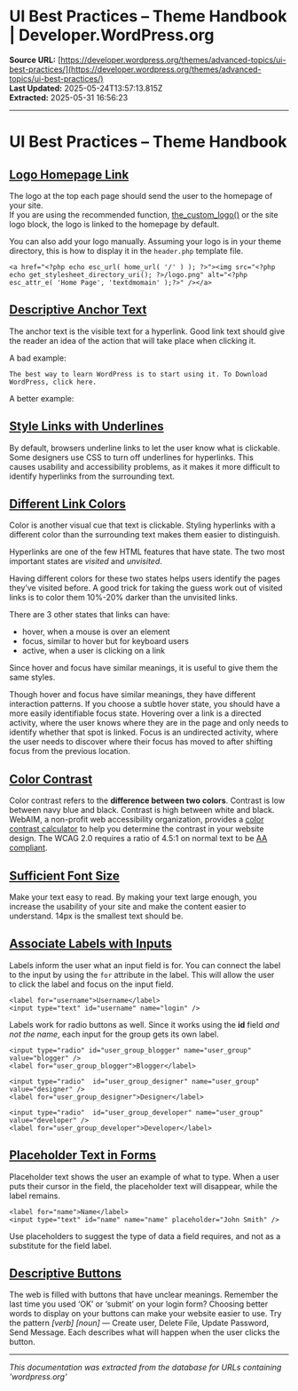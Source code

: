 # UI Best Practices – Theme Handbook | Developer.WordPress.org

**Source URL:** [https://developer.wordpress.org/themes/advanced-topics/ui-best-practices/](https://developer.wordpress.org/themes/advanced-topics/ui-best-practices/)  
**Last Updated:** 2025-05-24T13:57:13.815Z  
**Extracted:** 2025-05-31 16:56:23

---

# UI Best Practices – Theme Handbook

## [Logo Homepage Link](#logo-homepage-link)

The logo at the top each page should send the user to the homepage of your site.  
If you are using the recommended function, [the\_custom\_logo()](https://developer.wordpress.org/reference/functions/the_custom_logo/) or the site logo block, the logo is linked to the homepage by default.

You can also add your logo manually. Assuming your logo is in your theme directory, this is how to display it in the `header.php` template file.

```
<a href="<?php echo esc_url( home_url( '/' ) ); ?>"><img src="<?php echo get_stylesheet_directory_uri(); ?>/logo.png" alt="<?php esc_attr_e( 'Home Page', 'textdmomain' );?>" /></a>
```

## [Descriptive Anchor Text](#descriptive-anchor-text)

The anchor text is the visible text for a hyperlink. Good link text should give the reader an idea of the action that will take place when clicking it.

A bad example:

```
The best way to learn WordPress is to start using it. To Download WordPress, click here.
```

A better example:

## [Style Links with Underlines](#style-links-with-underlines)

By default, browsers underline links to let the user know what is clickable. Some designers use CSS to turn off underlines for hyperlinks. This causes usability and accessibility problems, as it makes it more difficult to identify hyperlinks from the surrounding text.

## [Different Link Colors](#different-link-colors)

Color is another visual cue that text is clickable. Styling hyperlinks with a different color than the surrounding text makes them easier to distinguish.

Hyperlinks are one of the few HTML features that have state. The two most important states are _visited_ and _unvisited_.

Having different colors for these two states helps users identify the pages they’ve visited before. A good trick for taking the guess work out of visited links is to color them 10%-20% darker than the unvisited links.

There are 3 other states that links can have:

*   hover, when a mouse is over an element
*   focus, similar to hover but for keyboard users
*   active, when a user is clicking on a link

Since hover and focus have similar meanings, it is useful to give them the same styles.

Though hover and focus have similar meanings, they have different interaction patterns. If you choose a subtle hover state, you should have a more easily identifiable focus state. Hovering over a link is a directed activity, where the user knows where they are in the page and only needs to identify whether that spot is linked. Focus is an undirected activity, where the user needs to discover where their focus has moved to after shifting focus from the previous location.

## [Color Contrast](#color-contrast)

Color contrast refers to the **difference between two colors**. Contrast is low between navy blue and black. Contrast is high between white and black. WebAIM, a non-profit web accessibility organization, provides a [color contrast calculator](https://webaim.org/resources/contrastchecker/) to help you determine the contrast in your website design. The WCAG 2.0 requires a ratio of 4.5:1 on normal text to be [AA compliant](http://www.w3.org/WAI/WCAG20/quickref/#qr-visual-audio-contrast-contrast).

## [Sufficient Font Size](#sufficient-font-size)

Make your text easy to read. By making your text large enough, you increase the usability of your site and make the content easier to understand. 14px is the smallest text should be.

## [Associate Labels with Inputs](#associate-labels-with-inputs)

Labels inform the user what an input field is for. You can connect the label to the input by using the `for` attribute in the label. This will allow the user to click the label and focus on the input field.

```
<label for="username">Username</label>
<input type="text" id="username" name="login" />
```

Labels work for radio buttons as well. Since it works using the **id** field _and not the name_, each input for the group gets its own label.

```
<input type="radio" id="user_group_blogger" name="user_group" value="blogger" />
<label for="user_group_blogger">Blogger</label>
 
<input type="radio"  id="user_group_designer" name="user_group" value="designer" />
<label for="user_group_designer">Designer</label>
 
<input type="radio"  id="user_group_developer" name="user_group" value="developer" />
<label for="user_group_developer">Developer</label>
```

## [Placeholder Text in Forms](#placeholder-text-in-forms)

Placeholder text shows the user an example of what to type. When a user puts their cursor in the field, the placeholder text will disappear, while the label remains.

```
<label for="name">Name</label>
<input type="text" id="name" name="name" placeholder="John Smith" />
```

Use placeholders to suggest the type of data a field requires, and not as a substitute for the field label.

## [Descriptive Buttons](#descriptive-buttons)

The web is filled with buttons that have unclear meanings. Remember the last time you used ‘OK’ or ‘submit’ on your login form? Choosing better words to display on your buttons can make your website easier to use. Try the pattern _\[verb\] \[noun\]_ — Create user, Delete File, Update Password, Send Message. Each describes what will happen when the user clicks the button.

---

*This documentation was extracted from the database for URLs containing 'wordpress.org'*
